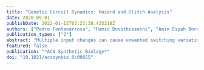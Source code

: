 ```yaml
---
title: "Genetic Circuit Dynamics: Hazard and Glitch Analysis"
date: 2020-09-01
publishDate: 2022-01-12T03:23:30.425218Z
authors: ["Pedro Fontanarrosa", "Hamid Doosthosseini", "Amin Espah Borujeni", "Yuval Dorfan", "Christopher A. Voigt", "Chris Myers"]
publication_types: ["2"]
abstract: "Multiple input changes can cause unwanted switching variations, or glitches, in the output of genetic combinational circuits. These glitches can have drastic effects if the output of the circuit causes irreversible changes within or with other cells such as a cascade of responses, apoptosis, or the release of a pharmaceutical in an off-target tissue. Therefore, avoiding unwanted variation of a circuit's output can be crucial for the safe operation of a genetic circuit. This paper investigates what causes unwanted switching variations in combinational genetic circuits using hazard analysis and a new dynamic model generator. The analysis is done in previously built and modeled genetic circuits with known glitching behavior. The dynamic models generated not only predict the same steady states as previous models but can also predict the unwanted switching variations that have been observed experimentally. Multiple input changes may cause glitches due to propagation delays within the circuit. Modifying the circuit's layout to alter these delays may change the likelihood of certain glitches, but it cannot eliminate the possibility that the glitch may occur. In other words, function hazards cannot be eliminated. Instead, they must be avoided by restricting the allowed input changes to the system. Logic hazards, on the other hand, can be avoided using hazard-free logic synthesis. This paper demonstrates this by showing how a circuit designed using a popular genetic design automation tool can be redesigned to eliminate logic hazards."
featured: false
publication: "*ACS Synthetic Biology*"
doi: "10.1021/acssynbio.0c00055"
---
```


